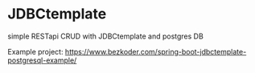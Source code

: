 # JDBCtemplate
simple RESTapi CRUD with JDBCtemplate and postgres DB

Example project: https://www.bezkoder.com/spring-boot-jdbctemplate-postgresql-example/


